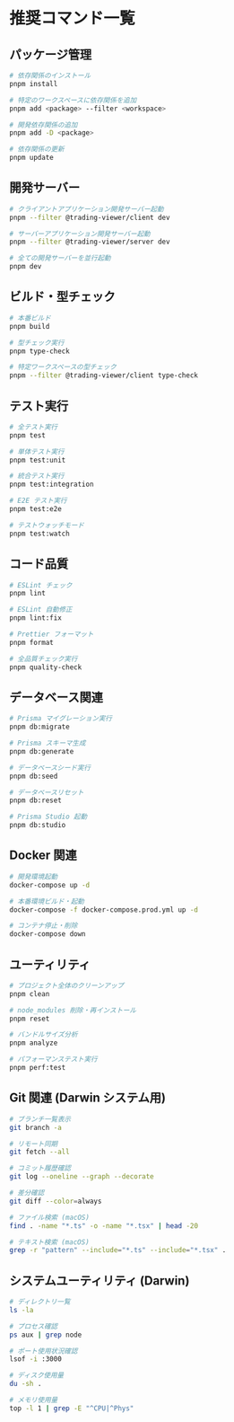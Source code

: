 # 推奨コマンド一覧

## パッケージ管理

```bash
# 依存関係のインストール
pnpm install

# 特定のワークスペースに依存関係を追加
pnpm add <package> --filter <workspace>

# 開発依存関係の追加
pnpm add -D <package>

# 依存関係の更新
pnpm update
```

## 開発サーバー

```bash
# クライアントアプリケーション開発サーバー起動
pnpm --filter @trading-viewer/client dev

# サーバーアプリケーション開発サーバー起動
pnpm --filter @trading-viewer/server dev

# 全ての開発サーバーを並行起動
pnpm dev
```

## ビルド・型チェック

```bash
# 本番ビルド
pnpm build

# 型チェック実行
pnpm type-check

# 特定ワークスペースの型チェック
pnpm --filter @trading-viewer/client type-check
```

## テスト実行

```bash
# 全テスト実行
pnpm test

# 単体テスト実行
pnpm test:unit

# 統合テスト実行
pnpm test:integration

# E2E テスト実行
pnpm test:e2e

# テストウォッチモード
pnpm test:watch
```

## コード品質

```bash
# ESLint チェック
pnpm lint

# ESLint 自動修正
pnpm lint:fix

# Prettier フォーマット
pnpm format

# 全品質チェック実行
pnpm quality-check
```

## データベース関連

```bash
# Prisma マイグレーション実行
pnpm db:migrate

# Prisma スキーマ生成
pnpm db:generate

# データベースシード実行
pnpm db:seed

# データベースリセット
pnpm db:reset

# Prisma Studio 起動
pnpm db:studio
```

## Docker 関連

```bash
# 開発環境起動
docker-compose up -d

# 本番環境ビルド・起動
docker-compose -f docker-compose.prod.yml up -d

# コンテナ停止・削除
docker-compose down
```

## ユーティリティ

```bash
# プロジェクト全体のクリーンアップ
pnpm clean

# node_modules 削除・再インストール
pnpm reset

# バンドルサイズ分析
pnpm analyze

# パフォーマンステスト実行
pnpm perf:test
```

## Git 関連 (Darwin システム用)

```bash
# ブランチ一覧表示
git branch -a

# リモート同期
git fetch --all

# コミット履歴確認
git log --oneline --graph --decorate

# 差分確認
git diff --color=always

# ファイル検索 (macOS)
find . -name "*.ts" -o -name "*.tsx" | head -20

# テキスト検索 (macOS)
grep -r "pattern" --include="*.ts" --include="*.tsx" .
```

## システムユーティリティ (Darwin)

```bash
# ディレクトリ一覧
ls -la

# プロセス確認
ps aux | grep node

# ポート使用状況確認
lsof -i :3000

# ディスク使用量
du -sh .

# メモリ使用量
top -l 1 | grep -E "^CPU|^Phys"
```
